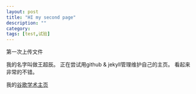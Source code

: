 ```yaml
---
layout: post
title: "HI my second page"
description: ""
category: 
tags: [test,试验]
---
```


第一次上传文件

我的名字叫做王超辰。
正在尝试用github & jekyll管理维护自己的主页。
看起来非常的不错。

我的[谷歌学术主页](https://scholar.google.co.jp/citations?user=0J-5evgAAAAJ&hl=en)

